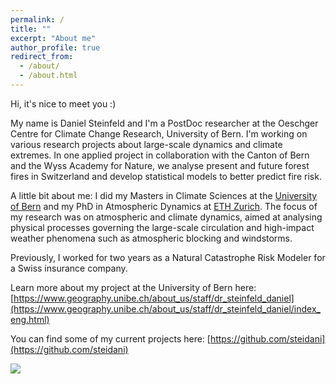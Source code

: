 ```yaml
---
permalink: /
title: ""
excerpt: "About me"
author_profile: true
redirect_from: 
  - /about/
  - /about.html
---
```



Hi, it's nice to meet you :)

My name is Daniel Steinfeld and I'm a PostDoc researcher at the Oeschger Centre for Climate Change Research, University of Bern. I'm working on various research projects about large-scale dynamics and climate extremes. In one applied project in collaboration with the Canton of Bern and the Wyss Academy for Nature, we analyse present and future forest fires in Switzerland and develop statistical models to better predict fire risk.

A little bit about me: I did my Masters in Climate Sciences at the [University of Bern](https://www.oeschger.unibe.ch/studium/studienprogramme/index_ger.html) and my PhD in Atmospheric Dynamics at [ETH Zurich](https://iac.ethz.ch/group/atmospheric-dynamics.html). The focus of my research was on atmospheric and climate dynamics, aimed at analysing physical processes governing the large-scale circulation and high-impact weather phenomena such as atmospheric blocking and windstorms.  

Previously, I worked for two years as a Natural Catastrophe Risk Modeler for a Swiss insurance company.
     
Learn more about my project at the University of Bern here: [https://www.geography.unibe.ch/about_us/staff/dr_steinfeld_daniel](https://www.geography.unibe.ch/about_us/staff/dr_steinfeld_daniel/index_eng.html)  

You can find some of my current projects here: [https://github.com/steidani](https://github.com/steidani)


![](http://steidani.github.io/images/animation_blocking.gif)

